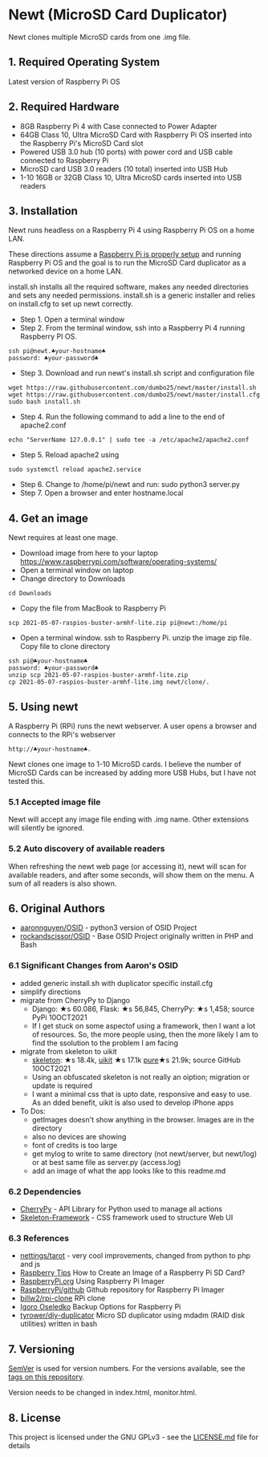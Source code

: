# Newt (MicroSD Card Duplicator)
Newt clones multiple MicroSD cards from one .img file.

## 1. Required Operating System
Latest version of Raspberry Pi OS

## 2. Required Hardware
* 8GB Raspberry Pi 4 with Case connected to Power Adapter
* 64GB Class 10, Ultra MicroSD Card with Raspberry Pi OS inserted into the Raspberry Pi's MicroSD Card slot
* Powered USB 3.0 hub (10 ports) with power cord and USB cable connected to Raspberry Pi
* MicroSD card USB 3.0 readers (10 total) inserted into USB Hub
* 1-10 16GB or 32GB Class 10, Ultra MicroSD cards inserted into USB readers

## 3. Installation 
Newt runs headless on a Raspberry Pi 4 using Raspberry Pi OS on a home LAN.

These directions assume a [Raspberry Pi is properly setup](https://sites.google.com/site/cartwrightraspberrypiprojects/home/steps/setup-raspberry-pi-3-with-raspbian) and running Raspberry Pi OS and the goal is to run the MicroSD Card duplicator as a networked device on a home LAN.

install.sh installs all the required software, makes any needed directories and sets any needed permissions. install.sh is a generic installer and relies on install.cfg to set up newt correctly.

* Step 1. Open a terminal window
* Step 2. From the terminal window, ssh into a Raspberry Pi 4 running Raspberry PI OS. 
```
ssh pi@newt.♣your-hostname♣
password: ♣your-password♣
```
* Step 3. Download and run newt's install.sh script and configuration file 
```
wget https://raw.githubusercontent.com/dumbo25/newt/master/install.sh
wget https://raw.githubusercontent.com/dumbo25/newt/master/install.cfg
sudo bash install.sh
```
* Step 4. Run the following command to add a line to the end of apache2.conf
```
echo "ServerName 127.0.0.1" | sudo tee -a /etc/apache2/apache2.conf
```
* Step 5. Reload apache2 using
```
sudo systemctl reload apache2.service
```
* Step 6. Change to /home/pi/newt and run: sudo python3 server.py
* Step 7. Open a browser and enter hostname.local


## 4. Get an image
Newt requires at least one mage. 

* Download image from here to your laptop https://www.raspberrypi.com/software/operating-systems/
* Open a terminal window on laptop
* Change directory to Downloads
```
cd Downloads
```
* Copy the file from MacBook to Raspberry Pi
```
scp 2021-05-07-raspios-buster-armhf-lite.zip pi@newt:/home/pi
```
* Open a terminal window. ssh to Raspberry Pi. unzip the image zip file. Copy file to clone directory
```
ssh pi@♣your-hostname♣
password: ♣your-password♣
unzip scp 2021-05-07-raspios-buster-armhf-lite.zip 
cp 2021-05-07-raspios-buster-armhf-lite.img newt/clone/.
```

## 5. Using newt
A Raspberry Pi (RPi) runs the newt webserver. A user opens a browser and connects to the RPi's webserver 
```
http://♣your-hostname♣. 
```
Newt clones one image to 1-10 MicroSD cards. I believe the number of MicroSD Cards can be increased by adding more USB Hubs, but I have not tested this.


### 5.1 Accepted image file
Newt will accept any image file ending with .img name. Other extensions will silently be ignored.

### 5.2 Auto discovery of available readers
When refreshing the newt web page (or accessing it), newt will scan for available readers, and after some seconds, will show them on the menu. A sum of all readers is also shown.


## 6. Original Authors
* [aaronnguyen/OSID](https://github.com/aaronnguyen/osid-python3) - python3 version of OSID Project
* [rockandscissor/OSID](https://github.com/rockandscissor/osid) - Base OSID Project originally written in PHP and Bash


### 6.1 Significant Changes from Aaron's OSID
* added generic install.sh with duplicator specific install.cfg
* simplify directions
* migrate from CherryPy to Django
  * Django: ★s 60.086, Flask: ★s 56,845, CherryPy: ★s 1,458; source PyPi 10OCT2021
  * If I get stuck on some aspectof using a framework, then I want a lot of resources. So, the more people using, then the more likely I am to find the ssolution to the problem I am facing
* migrate from skeleton to uikit
  * [skeleton](https://github.com/dhg/Skeleton): ★s 18.4k, [uikit](https://github.com/uikit/uikit) ★s 17.1k [pure](https://github.com/pure-css/pure/)★s 21.9k; source GitHub 10OCT2021
  * Using an obfuscated skeleton is not really an oiption; migration or update is required
  * I want a minimal css that is upto date, responsive and easy to use. As an dded benefit, uikit is also used to develop iPhone apps
* To Dos:
  * getImages doesn't show anything in the browser. Images are in the directory
  * also no devices are showing
  * font of credits is too large
  * get mylog to write to same directory (not newt/server, but newt/log) or at best same file as server.py (access.log)
  * add an image of what the app looks like to this readme.md

### 6.2 Dependencies
* [CherryPy](http://docs.cherrypy.org/en/latest/) - API Library for Python used to manage all actions
* [Skeleton-Framework](https://github.com/skeleton-framework/skeleton-framework) - CSS framework used to structure Web UI


### 6.3 References
* [nettings/tarot](https://github.com/nettings/tarot) - very cool improvements, changed from python to php and js
* [Raspberry Tips](https://raspberrytips.com/create-image-sd-card/) How to Create an Image of a Raspberry Pi SD Card?
* [RaspberryPi.org](https://www.raspberrypi.org/documentation/computers/getting-started.html#using-raspberry-pi-imager) Using Raspberry Pi Imager
* [RaspberryPi/github](https://github.com/raspberrypi/rpi-imager) Github repository for Raspberry Pi Imager
* [billw2/rpi-clone](https://github.com/billw2/rpi-clone) RPi clone
* [Igoro Oseledko](https://www.igoroseledko.com/backup-options-for-raspberry-pi/) Backup Options for Raspberry Pi
* [tyrower/diy-duplicator](https://github.com/tyrower/diy-duplicator) Micro SD duplicator using mdadm (RAID disk utilities) written in bash

## 7. Versioning
[SemVer](http://semver.org/) is used for version numbers. For the versions available, see the [tags on this repository](https://github.com/your/project/tags).

Version needs to be changed in index.html, monitor.html.


## 8. License
This project is licensed under the GNU GPLv3 - see the [LICENSE.md](LICENSE.md) file for details
